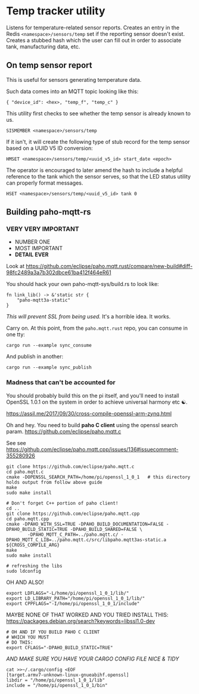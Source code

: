 # Temp tracker utility

Listens for temperature-related sensor reports.  Creates an entry in the
Redis `<namespace>/sensors/temp` set if the reporting sensor doesn't exist.  Creates a stubbed hash which the user can fill out in order to associate tank, manufacturing data, etc.

## On temp sensor report

This is useful for sensors generating temperature data.

Such data comes into an MQTT topic looking like this:

```
{ "device_id": <hex>, "temp_f", "temp_c" }
```

This utility first checks to see whether the temp sensor is 
already known to us.

```
SISMEMBER <namespace>/sensors/temp
```

If it isn't, it will create the following type of stub record
for the temp sensor based on a UUID V5 ID conversion:

```
HMSET <namespace>/sensors/temp/<uuid_v5_id> start_date <epoch>
```

The operator is encouraged to later amend the hash to include
a helpful reference to the tank which the sensor serves, so
that the LED status utility can properly format messages.

```
HSET <namespace>/sensors/temp/<uuid_v5_id> tank 0
```

## Building paho-mqtt-rs

### VERY VERY IMPORTANT

- NUMBER ONE
- MOST IMPORTANT
- **DETAIL** **EVER**

Look at https://github.com/eclipse/paho.mqtt.rust/compare/new-build#diff-98fc2489a3a7b302dbce61ba412f464eR61

You should hack your own paho-mqtt-sys/build.rs to look like:

```
fn link_lib() -> &'static str {
    "paho-mqtt3a-static"
}
```

_This will prevent SSL from being used._   It's a horrible idea.  It works.

Carry on.  At this point, from the `paho.mqtt.rust` repo, you can consume in one tty:

```
cargo run --example sync_consume
```

And publish in another:

```
cargo run --example sync_publish
```

### Madness that can't be accounted for

You should probably build this on the pi itself,
and you'll need to install OpenSSL 1.0.1 on the
system in order to achieve universal harmony etc ☯️.

https://assil.me/2017/09/30/cross-compile-openssl-arm-zynq.html

Oh and hey.  You need to build **paho C client** using
the openssl search param.  https://github.com/eclipse/paho.mqtt.c

See see https://github.com/eclipse/paho.mqtt.cpp/issues/136#issuecomment-355280926

```
git clone https://github.com/eclipse/paho.mqtt.c
cd paho.mqtt.c
cmake -DOPENSSL_SEARCH_PATH=/home/pi/openssl_1_0_1   # this directory holds output from follow above guide
make
sudo make install

# Don't forget C++ portion of paho client!
cd ..
git clone https://github.com/eclipse/paho.mqtt.cpp
cd paho.mqtt.cpp
cmake -DPAHO_WITH_SSL=TRUE -DPAHO_BUILD_DOCUMENTATION=FALSE -DPAHO_BUILD_STATIC=TRUE -DPAHO_BUILD_SHARED=FALSE \
        -DPAHO_MQTT_C_PATH=../paho.mqtt.c/ -DPAHO_MQTT_C_LIB=../paho.mqtt.c/src/libpaho.mqtt3as-static.a ${CROSS_COMPILE_ARG}
make
sudo make install

# refreshing the libs
sudo ldconfig
```

OH AND ALSO!
```
export LDFLAGS="-L/home/pi/openssl_1_0_1/lib/"
export LD_LIBRARY_PATH="/home/pi/openssl_1_0_1/lib/"
export CPPFLAGS="-I/home/pi/openssl_1_0_1/include"
```

MAYBE NONE OF THAT WORKED AND YOU TRIED INSTALL THIS:
https://packages.debian.org/search?keywords=libssl1.0-dev

```
# OH AND IF YOU BUILD PAHO C CLIENT
# WHICH YOU MUST
# DO THIS:
export CFLAGS="-DPAHO_BUILD_STATIC=TRUE"
```

_*AND MAKE SURE YOU HAVE YOUR CARGO CONFIG FILE NICE & TIDY*_

```
cat >>~/.cargo/config <EOF
[target.armv7-unknown-linux-gnueabihf.openssl]
libdir = "/home/pi/openssl_1_0_1/lib"
include = "/home/pi/openssl_1_0_1/bin"
```
